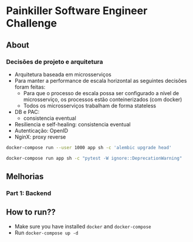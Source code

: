 # Painkiller Software Engineer Challenge

## About

### Decisões de projeto e arquitetura
* Arquitetura baseada em microsserviços
* Para manter a performance de escala horizontal as seguintes decisões foram feitas:
  * Para que o processo de escala possa ser configurado a nível de microsserviço, os processos estão conteinerizados (com docker)
  * Todos os microsserviços trabalham de forma stateless
* DB e PAC:
  * consistencia eventual
* Resiliencia e self-healing:
consistencia eventual
* Autenticação: OpenID
* NginX: proxy reverse

```bash
docker-compose run --user 1000 app sh -c 'alembic upgrade head'

docker-compose run app sh -c "pytest -W ignore::DeprecationWarning"

```

<!-- This test is designed to assess the technical skills of the candidate for the Senior Software Engineer role in areas such as backend development, DevOps, and Machine Learning. -->

## Melhorias 

<!-- For this test, we would like you to create a system that could be used in a hospital to monitor patient conditions. We have provided a sample CSV file (`patients.csv`) containing patient data that you can use to test your application. -->

### Part 1: Backend

<!-- 1. **API:** Develop a REST API using FastAPI with the following endpoints: 
    - `POST /api/v1/patient`: Should receive a new patient's data (name, age, medical conditions, etc.) in JSON format, store it in a database, and return the patient object with an assigned ID.
    - `GET /api/v1/patient/<patient_id>`: Should return the data of the patient corresponding to the `patient_id`.
    - `POST /api/v1/patient/<patient_id>/measurements`: Should receive and store health measurements (e.g., temperature, blood pressure) for the patient corresponding to the `patient_id`.

2. **Microservices:** Divide the application into at least two microservices: one for managing patients and another for managing measurements.

3. **Database:** Implement CRUD operations in a database of your choice to manage the data of the patients and their measurements.

### Part 2: Unit Testing

1. **Unit Testing:** Write unit tests for your application to validate its functionality and robustness.

### Part 3: Machine Learning (Optional) - (Bonus)

1. **Machine Learning Model:** Implement a simple Machine Learning model in the application that utilizes the measurement data to predict whether a patient has a high risk of some health problem (for example, based on fluctuations in blood pressure). Use OpenAI's API and its models for this task.

2. **Model Implementation:** Demonstrate how you would implement and maintain this model in a production environment.

3. **Model Monitoring:** Show how you would monitor and optimize this Machine Learning model to ensure its performance and scalability.

## Evaluation

You will be evaluated on:

- Code quality: Easy to understand, clean, and well-structured.
- Adherence to requirements: All requirements must be met.
- Documentation: Clear documentation of how to install, configure, and run the application.
- Testing: The application should have adequate test coverage, including unit tests.
- Solution architecture: How the different parts of the application work together.

## Delivery

Deliver on Gupy.

Please include in the repository:

- All source code.
- A README.md file with detailed instructions on how to install, configure, and run the application.
- Any other documentation you find necessary.

Good luck!

---

# Sample CSV File

The `patients.csv` file contains patient data that can be used to test your application. It has the following format:

```
patient_id,first_name,last_name,age,condition
1,John,Doe,55,Healthy
2,Jane,Smith,30,Healthy
3,James,Brown,50,High blood pressure
...
```

Each line represents a patient, with the following fields:

- `patient_id`: Patient ID (unique)
- `first_name`: Patient's first name
- `last_name`: Patient's last name
- `age`: Patient's age
- `condition`: Patient's health condition -->

## How to run??
 - Make sure you have installed `docker` and `docker-compose`
 - Run `docker-compose up -d`
 <!-- - Head over to http://localhost:8080/api/v1/movies/docs for movie service docs 
   and http://localhost:8080/api/v1/casts/docs for cast service docs -->

